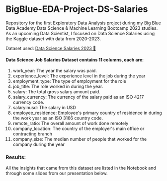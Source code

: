 # BigBlue-EDA-Project-DS-Salaries
Repository for the first Exploratory Data Analysis project during my Big Blue Data Academy Data Science & Machine Learning Bootcamp 2023 studies.
As an upcoming Data Scientist, I focused on Data Science Salaries using the Kaggle dataset with data from 2020-2023.

Dataset used: [Data Science Salaries 2023 💸](https://www.kaggle.com/datasets/arnabchaki/data-science-salaries-2023)
#### Data Science Job Salaries Dataset contains 11 columns, each are:

1. work_year: The year the salary was paid.
2. experience_level: The experience level in the job during the year
3. employment_type: The type of employment for the role
4. job_title: The role worked in during the year.
5. salary: The total gross salary amount paid.
6. salary_currency: The currency of the salary paid as an ISO 4217 currency code.
7. salaryinusd: The salary in USD
8. employee_residence: Employee's primary country of residence in during the work year as an ISO 3166 country code.
9. remote_ratio: The overall amount of work done remotely
10. company_location: The country of the employer's main office or contracting branch
11. company_size: The median number of people that worked for the company during the year


### Results:
All the insights that came from this dataset are listed in the Notebook and through some slides from our presentation below.
